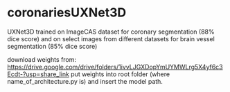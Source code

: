 # coronariesUXNet3D
UXNet3D trained on ImageCAS dataset for coronary segmentation (88% dice score) and on select images from different datasets for brain vessel segmentation (85% dice score)

download weights from: https://drive.google.com/drive/folders/1ivvLJGXDopYmUYMWLrg5X4yf6c3Ecdt-?usp=share_link
put weights into root folder (where name_of_architecture.py is) and insert the model path.

